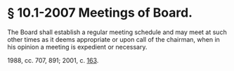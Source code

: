 # § 10.1-2007 Meetings of Board.

<p>The Board shall establish a regular meeting schedule and may meet at such other times as it deems appropriate or upon call of the chairman, when in his opinion a meeting is expedient or necessary.</p><p>1988, cc. 707, 891; 2001, c. <a href='http://lis.virginia.gov/cgi-bin/legp604.exe?011+ful+CHAP0163'>163</a>.</p>